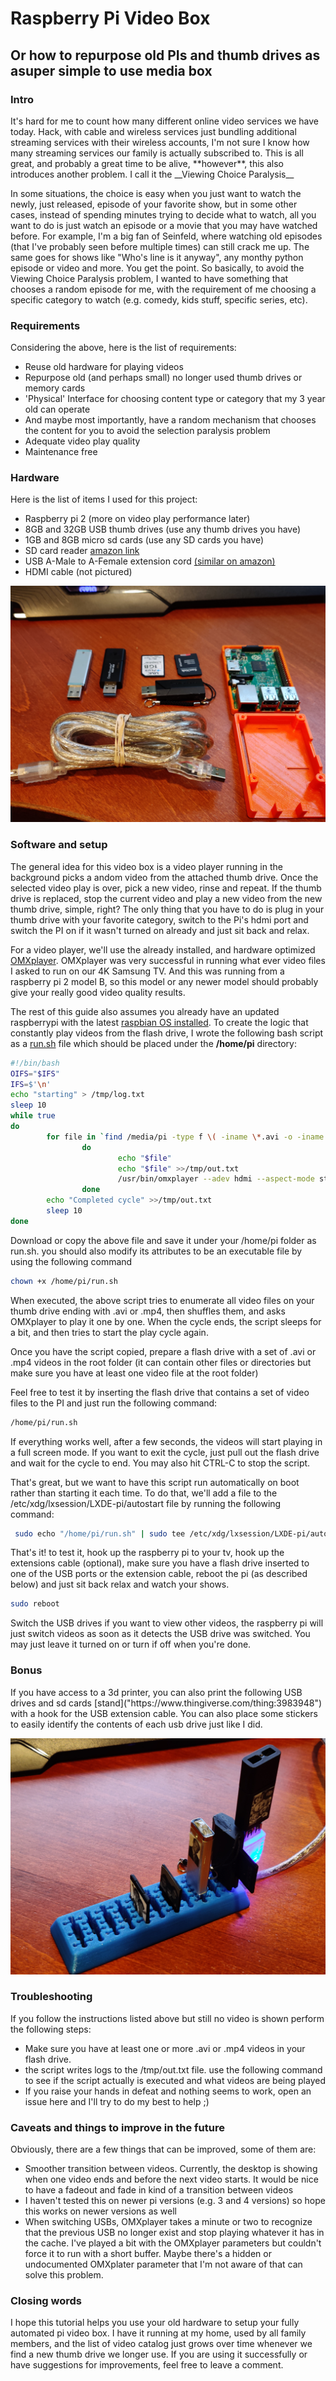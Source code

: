 Raspberry Pi Video Box
=========================
<h2>Or how to repurpose old PIs and thumb drives as asuper simple to use media box</h2>
<h3>Intro</h3>
It's hard for me to count how many different online video services we have today. Hack, with cable and wireless services just bundling additional streaming services with their wireless accounts, I'm not sure I know how many streaming services our family is actually subscribed to. This is all great, and probably a great time to be alive, **however**, this also introduces another problem. I call it the __Viewing Choice Paralysis__

In some situations, the choice is easy when you just want to watch the newly, just released, episode of your favorite show, but in some other cases, instead of spending minutes trying to decide what to watch, all you want to do is just watch an episode or a movie that you may have watched before. For example, I'm a big fan of Seinfeld, where watching old episodes (that I've probably seen before multiple times) can still crack me up. The same goes for shows like "Who's line is it anyway", any monthy python episode or video and more. You get the point. So basically, to avoid the Viewing Choice Paralysis problem, I wanted to have something that chooses a random episode for me, with the requirement of me choosing a specific category to watch (e.g. comedy, kids stuff, specific series, etc).

<h3>Requirements</h3>
Considering the above, here is the list of requirements:

+ Reuse old hardware for playing videos 
+ Repurpose old (and perhaps small) no longer used thumb drives or memory cards 
+ 'Physical' Interface for choosing content type or category that my 3 year old can operate
+ And maybe most importantly, have a random mechanism that chooses the content for you to avoid the selection paralysis problem 
+ Adequate video play quality
+ Maintenance free

<h3>Hardware</h3>
Here is the list of items I used for this project:

+ Raspberry pi 2 (more on video play performance later)
+ 8GB and 32GB USB thumb drives (use any thumb drives you have)
+ 1GB and 8GB micro sd cards (use any SD cards you have)
+ SD card reader [amazon link](https://amzn.to/2KpWiOj)
+ USB A-Male to A-Female  extension cord [(similar on amazon)](https://amzn.to/2NUUf6P)
+ HDMI cable (not pictured)

![components image](https://raw.githubusercontent.com/roiyz/PiVidBox/master/images/components.jpg)

<h3>Software and setup</h3>
The general idea for this video box is a video player running in the background picks a andom video from the attached thumb drive. Once the selected video play is over, pick a new video, rinse and repeat. If the thumb drive is replaced, stop the current video and play a new video from the new thumb drive, simple, right? The only thing that you have to do is plug in your thumb drive with your favorite category, switch to the Pi's hdmi port and switch the PI on if it wasn't turned on already and just sit back and relax. 

For a video player, we'll use the already installed, and hardware optimized  [OMXplayer](https://www.raspberrypi.org/documentation/raspbian/applications/omxplayer.md). OMXplayer was very successful in running what ever video files I asked to run on our 4K Samsung TV. And this was running from a raspberry pi 2 model B, so this model or any newer model should probably give your really good video quality results. 

The rest of this guide also assumes you already have an updated raspberrypi with the latest [raspbian OS installed](https://www.raspberrypi.org/downloads/). To create the logic that constantly play videos from the flash drive, I wrote the following bash script as a [run.sh](https://github.com/roiyz/PiVidBox/blob/master/src/run.sh) file which should be placed under the __/home/pi__ directory:


```bash
#!/bin/bash
OIFS="$IFS"
IFS=$'\n'
echo "starting" > /tmp/log.txt
sleep 10
while true
do
        for file in `find /media/pi -type f \( -iname \*.avi -o -iname \*.mp4 \) | shuf`
                do
                        echo "$file"
                        echo "$file" >>/tmp/out.txt
                        /usr/bin/omxplayer --adev hdmi --aspect-mode stretch --threshold 5 $file
                done
        echo "Completed cycle" >>/tmp/out.txt
        sleep 10
done
```

Download or copy the above file and save it under your /home/pi folder as run.sh. you should also modify its attributes to be an executable file by using the following command
```bash
chown +x /home/pi/run.sh
```
When executed, the above script tries to enumerate all video files on your thumb drive ending with .avi or .mp4, then shuffles them, and asks OMXplayer to play it one by one. When the cycle ends, the script sleeps for a bit, and then tries to start the play cycle again. 

Once you have the script copied, prepare a flash drive with a set of .avi or .mp4 videos in the root folder (it can contain other files or directories but make sure you have at least one video file at the root folder)

Feel free to test it by inserting the flash drive that contains a set of video files to the PI and just run the following command:
```bash
/home/pi/run.sh
```
If everything works well, after a few seconds, the videos will start playing in a full screen mode. If you want to exit the cycle, just pull out the flash drive and wait for the cycle to end. You may also hit CTRL-C to stop the script. 

That's great, but we want to have this script run automatically on boot rather than starting it each time. To do that, we'll add a file to the /etc/xdg/lxsession/LXDE-pi/autostart file by running the following command: 
```bash
 sudo echo "/home/pi/run.sh" | sudo tee /etc/xdg/lxsession/LXDE-pi/autostart
```

That's it! to test it, hook up the raspberry pi to your tv, hook up the extensions cable (optional), make sure you have a flash drive inserted to one of the USB ports or the extension cable, reboot the pi (as described below) and just sit back relax and watch your shows. 

```bash 
sudo reboot
```

Switch the USB drives if you want to view other videos, the raspberry pi will just switch videos as soon as it detects the USB drive was switched. You may just leave it turned on or turn if off when you're done.






<h3>Bonus</h3>
If you have access to a 3d printer, you can also print the following USB drives and sd 
cards [stand]("https://www.thingiverse.com/thing:3983948") with a hook for the USB extension cable. 
You can also place some stickers to easily identify the contents of each usb drive just like I did.

![USB stand](https://raw.githubusercontent.com/roiyz/PiVidBox/master/images/in_action.jpg)


<h3>Troubleshooting</h3>
If you follow the instructions listed above but still no video is shown perform the following steps:

+ Make sure you have at least one or more .avi or .mp4 videos in your flash drive. 
+ the script writes logs to the /tmp/out.txt file. use the following command to see if the script actually is executed and what videos are being played
+ If you raise your hands in defeat and nothing seems to work, open an issue here and I'll try to do my best to help ;)


<h3>Caveats and things to improve in the future</h3>
Obviously, there are a few things that can be improved, some of them are:

+ Smoother transition between videos. Currently, the desktop is showing when one video ends and before the next video starts. It would be nice to have a fadeout and fade in kind of a transition between videos
+ I haven't tested this on newer pi versions (e.g. 3 and 4 versions) so hope this works on newer versions as well
+ When switching USBs, OMXplayer takes a minute or two to recognize that the previous USB no longer exist and stop playing whatever it has in the cache. I've played a bit with the OMXplayer parameters but couldn't force it to run with a short buffer. Maybe there's a hidden or undocumented OMXplater parameter that I'm not aware of that can solve this problem.

<h3>Closing words</h3> 
I hope this tutorial helps you use your old hardware to setup your fully automated pi video box. I have it running at my home, used by all family members, and the list of video catalog just grows over time whenever we find a new thumb drive we longer use. 
If you are using it successfully or have suggestions for improvements, feel free to leave a comment. 
